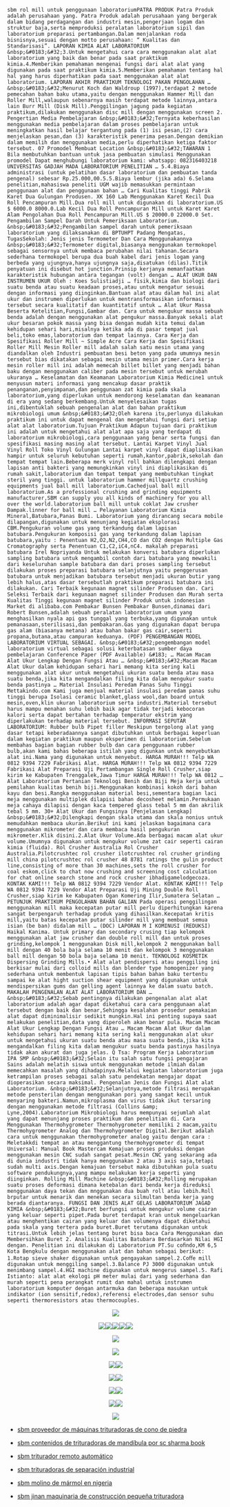 
```
sbm rol mill untuk penggunaan laboratoriumPATRA PRODUK Patra Produk adalah perusahaan yang. Patra Produk adalah perusahaan yang bergerak dalam bidang perdagangan dan industri mesin,pengerjaan logam dan struktur baja,serta memproduksi peralatan laboratorium sipil dan laboratorium preparasi pertambangan.Dalam menjalankan roda bisnisnya,sesuai dengan motto perusahaan: “ Kualitas dan Standarisasi”. LAPORAN KIMIA ALAT LABORATORIUM &nbsp;&#0183;&#32;3.Untuk mengetahui cara cara menggunakan alat alat laboratorium yang baik dan benar pada saat praktikum kimia.4.Memberikan pemahaman mengenai fungsi dari alat alat yang digunakan pada saat praktikum kimia.5.Memberikan pemahaman tentang hal hal yang harus diperhatikan pada saat menggunakan alat alat laboratorium. LAPORAN AKHIR PRAKTIKUM TEKNOLOGI PAKAN PENGOLAHAN … &nbsp;&#0183;&#32;Menurut Koch dan Waldroup (1997),terdapat 2 metode pemecahan bahan baku utama,yaitu dengan menggunakan Hammer Mill dan Roller Mill,walaupun sebenarnya masih terdapat metode lainnya,antara lain Burr Mill (Disk Mill).Penggilingan jagung pada kegiatan praktikum,dilakukan menggunakan disc mill dengan menggunakan screen 2. Pengertian Media Pembelajaran &nbsp;&#0183;&#32;Ternyata keberhasilan menggunakan media pembelajaran dalam proses pembelajaran untuk meningkatkan hasil belajar tergantung pada (1) isi pesan,(2) cara menjelaskan pesan,dan (3) karakteristik penerima pesan.Dengan demikian dalam memilih dan menggunakan media,perlu diperhatikan ketiga faktor tersebut. 07 Promodel Membuat Location &nbsp;&#0183;&#32;TAWARAN 1 Bila membutuhkan bantuan untuk jasa pembuatan simulasi Menggunakan promodel Dapat menghubungi laboratorium kami: whatsapp: 082316403218 UNIVERSITAS GADJAH MADA LABORATORIUM PENELITIAN … 5.4.Biaya administrasi (untuk pelatihan dasar laboratorium dan pembuatan tanda pengenal) sebesar Rp.25.000,00.5.5.Biaya lembur (jika ada) 6.Selama penelitian,mahasiswa peneliti UGM wajib memasukkan permintaan penggunaan alat dan penggunaan bahan … Cari Kualitas tinggi Pabrik Karet Dua Gulungan Produsen. XK 160 Lab Menggunakan Karet Kecil Dua Roll Pencampuran Mill.Dua roll mill untuk digunakan di laboratorium.US $ 6000.0 8000.0.Lab Kecil Dua Roll Pencampuran Mill untuk Karet Karet Alam Pengolahan Dua Roll Pencampuran Mill.US $ 20000.0 22000.0 Set. Pengambilan Sampel Darah Untuk Pemeriksaan Laboratorium. &nbsp;&#0183;&#32;Pengambilan sampel darah untuk pemeriksaan laboratorium yang dilaksanakan di BPTUHPT Padang Mengatas, TugasSekolah: Jenis jenis Termometer Dan Cara Menggunakannya &nbsp;&#0183;&#32;Termometer digital,biasanya menggunakan termokopel sebagai sensornya untuk membaca perubahan nilai tahanan.Secara sederhana termokopel berupa dua buah kabel dari jenis logam yang berbeda yang ujungnya,hanya ujungnya saja,disatukan (dilas).Titik penyatuan ini disebut hot junction.Prinsip kerjanya memanfaatkan karakteristik hubungan antara tegangan (volt) dengan … ALAT UKUR DAN INSTRUMEN UKUR Oleh : Koes Sulistiadji … fisik,kimia dan biologi dari suatu benda atau suatu keadaan proses,atau untuk mengatur sesuai dengan informasi yang diinginkan.Bantuan alat atau dalam hal ini alat ukur dan instrumen diperlukan untuk mentransformasikan informasi tersebut secara kualitatif dan kuantitatif untuk … Alat Ukur Massa Beserta Ketelitian,Fungsi,Gambar dan. Cara untuk mengukur massa sebuah benda adalah dengan menggunakan alat pengukur massa.Banyak sekali alat ukur besaran pokok massa yang bisa dengan mudah kita temui dalam kehidupan sehari hari,misalnya ketika ada di pasar tempat jual beli,toko emas,laboratorium dan tempat lainnya. Cara Kerja dan Spesifikasi Roller Mill ~ Simple Acre Cara Kerja dan Spesifikasi Roller Mill Mesin Roller mill adalah salah satu mesin utama yang diandalkan oleh Industri pembuatan besi beton yang pada umumnya mesin tersebut bias dikatakan sebagai mesin utama mesin primer.Cara kerja mesin roller mill ini adalah memecah billet billet yang menjadi bahan baku dengan menggunakan caliber pada mesin tersebut untuk merubah ukuranya … Keselamatan dan Keamanan Laboratorium Kimia Medicine1 untuk menyusun materi informasi yang mencakup dasar praktik penanganan,penyimpanan,dan penggunaan zat kimia pada skala laboratorium,yang diperlukan untuk mendorong keselamatan dan keamanan di era yang sedang berkembang.Untuk menyelesaikan tugas ini,dibentuklah sebuah pengenalan alat dan bahan praktikum mikrobiologi umum &nbsp;&#0183;&#32;Oleh karena itu,perlunya dilakukan praktikum ini untuk dapat mengenal dan mengetahui fungsi dari setiap alat alat laboratorium.Tujuan Praktikum Adapun tujuan dari praktikum ini adalah untuk mengetahui alat alat apa saja yang terdapat di laboratorium mikrobiologi,cara penggunaan yang benar serta fungsi dan spesifikasi masing masing alat tersebut. Lantai Karpet Vinyl Jual Vinyl Roll Toko Vinyl Gulungan Lantai karpet vinyl dapat diaplikasikan hampir untuk seluruh kebutuhan seperti rumah,kantor,pabrik,sekolah dan tempat tempat lain.Beberapa merk vinyl roll bahkan dilengkapi dengan lapisan anti bakteri yang memungkinkan vinyl ini diaplikasikan di rumah sakit,laboratorium dan tempat tempat yang membutuhkan tingkat steril yang tinggi. untuk laboratorium hammer millquartz crushing equipments jual ball mill laboratorium.Cachedjual ball mill laboratorium.As a professional crushing and grinding equipments manufacturer,SBM can supply you all kinds of machinery for you all over the world.laboratorium ball mill untuk coklat Jaw crusher Dampak.linner for ball mill … Pelayanan Laboratorium Kimia Mineral,Batubara,Panas Bumi. Laboratorium yang dirancang secara mobile dilapangan,digunakan untuk menunjang kegiatan eksplorasi CBM.Pengukuran volume gas yang terkandung dalam lapisan batubara.Pengukuran komposisi gas yang terkandung dalam lapisan batubara,yaitu : Penentuan H2,O2,N2,CH4,CO dan CO2 dengan Multiple Gas Cromatography serta Penentuan C1,C2,iC4,nC4. makalah preparasi batubara Irel Nopriyanda Untuk melakukan konversi batubara diperlukan sampling batubara untuk mengambil contoh dari batubara yang mewakili dari keseluruhan sample batubara dan dari proses sampling tersebut dilakukan proses preparasi batubara selanjutnya yaitu penggerusan batubara untuk menjadikan batubara tersebut menjadi ukuran butir yang lebih halus,atas dasar tersebutlah praktikum preparasi batubara ini dilakukan. Cari Terbaik kegunaan magnet silinder Produsen dan. Cari Seleksi Terbaik dari kegunaan magnet silinder Produsen dan Murah serta Kualitas Tinggi kegunaan magnet silinder Produk untuk indonesian Market di alibaba.com Pembakar Bunsen Pembakar Bunsen,dinamai dari Robert Bunsen,adalah sebuah peralatan laboratorium umum yang menghasilkan nyala api gas tunggal yang terbuka,yang digunakan untuk pemanasaan,sterilisasi,dan pembakaran.Gas yang digunakan dapat berupa gas alam (biasanya metana) atau bahan bakar gas cair,seperti propana,butana,atau campuran keduanya. (PDF) PENGEMBANGAN MODEL LABORATORIUM VIRTUAL SEBAGAI. &nbsp;&#0183;&#32;pengembangan model laboratorium virtual sebagai solusi keterbatasan sumber daya pembelajaran Conference Paper (PDF Available) &#183; … Macam Macam Alat Ukur Lengkap Dengan Fungsi Atau … &nbsp;&#0183;&#32;Macam Macam Alat Ukur dalam kehidupan sehari hari memang kita sering kali menggunakan alat ukur untuk mengetahui ukuran suatu benda atau masa suatu benda,jika kita mengandalkan filing kita dalam mengukur suatu benda pastinya … Material Insulasi Peredam Panas Suhu Tinggi Mettakindo.com Kami juga menjual material insulasi peredam panas suhu tinggi berupa Isolasi ceramic blanket,glass wool,dan board untuk mesin,oven,klin ukuran laboratorium serta industri.Material tersebut harus mampu menahan suhu lebih baik agar tidak terjadi kebocoran kalori serta dapat bertahan terhadap temperatur ekstrim yang diperlakukan terhadap material tersebut. INFORMASI SEPUTAR LABORATORIUM: Rubber bulb Pipet filler Meskipun tergolong alat yang dasar tetapi keberadaannya sangat dibutuhkan untuk berbagai keperluan dalam kegiatan praktikum maupun eksperimen di laboratorium.Sebelum membahas bagian bagian rubber bulb dan cara penggunaan rubber bulb,akan kami bahas beberapa istilah yang digunkan untuk menyebutkan alat ini.Nama yang digunakan untuk menyebut. HARGA MURAH!!! Telp WA 0812 9394 7229 Fabrikasi Alat. HARGA MURAH!!! Telp WA 0812 9394 7229 Fabrikasi Alat Preparasi Uji Pertambangan Single Roll Crusher,siap kirim ke Kabupaten Trenggalek,Jawa Timur HARGA MURAH!!! Telp WA 0812 … Alat Laboratorium Pertanian Teknologi Benih dan Biji Meja kerja untuk pemilahan kualitas benih biji.Menggunakan kombinasi kokoh dari bahan kayu dan besi.Rangka menggunakan material besi,sementara bagian laci meja menggunakan multiplek dilapisi bahan decosheet melamin.Permukaan meja cahaya dilapisi dengan kaca tempered glass tebal 5 mm dan akrilik tebal 5 mm. 30+ Alat Ukur dan Fungsinya [Penjelasan Lengkap] &nbsp;&#0183;&#32;Dilengkapi dengan skala utama dan skala nonius untuk memudahkan membaca ukuran.Berikut ini kami jelaskan bagaimana cara menggunakan mikrometer dan cara membaca hasil pengukuran mikrometer.Klik disini.2.Alat Ukur Volume.Ada berbagai macam alat ukur volume.Umumnya digunakan untuk mengukur volume zat cair seperti cairan kimia (fluida). Rol Crusher Australia Rol Crusher Australia.Pilotcrushtec rol crusher ilotcrushtec rol crusher grinding mill china pilotcrushtec rol crusher 48 8781 ratings the gulin product line,consisting of more than 30 machines,sets the roll crusher for coal eskom,click to chat now crushing and screening cost calculation for chat online search stone and rock crusher ibhadigamelodgecoza. KONTAK KAMI!!! Telp WA 0812 9394 7229 Vendor Alat. KONTAK KAMI!!! Telp WA 0812 9394 7229 Vendor Alat Preparasi Uji Mining Double Roll Crusher,siap kirim ke Kabupaten Ogan Komering Ilir,Sumatera Selatan … PETUNJUK PRAKTIKUM PENGOLAHAN BAHAN GALIAN Pada operasi penggilingan menggunakan mill maka kecepatan putar mill perlu diperhitungkan karena sangat berpengaruh terhadap produk yang dihasilkan.Kecepatan kritis mill,yaitu batas kecepatan putar silinder mill yang membuat semua isian (be ban) didalam mill … (DOC) LAPORAN M I KOMINUSI (REDUKSI) Haikal Kanima. Untuk primary dan secondary crusing tiap kelompok menggunakan alat jaw crusher dan double roll mill dan untuk proses grinding,kelompok 1 menggunakan Disk mill,kelompok 2 menggunakan ball mill dengan 40 bola baja selama 10 menit dan kelompok 3 menggunakan ball mill dengan 50 bola baja selama 10 menit. TEKNOLOGI KOSMETIK Dispersing Grinding Mills.• Alat alat pendispersi atau penggiling ini berkisar mulai dari colloid mills dan blender type homogenizer yang sederhana untuk membentuk lapisan tipis bahan bahan baku tertentu sampai ke alat hight suction shear equipment yang digunakan untuk mendispersikan gums dan gelling agent lainnya ke dalam suatu batch. MAKALAH PENGENALAN ALAT ALAT LABORATORIUM DAN … &nbsp;&#0183;&#32;Sebab pentingnya dilakukan pengenalan alat alat laboratorium adalah agar dapat diketahui cara cara penggunaan alat tersebut dengan baik dan benar,Sehingga kesalahan prosedur pemakaian alat dapat diminimalisir sedikit mungkin.Hal ini penting supaya saat melakukan penelitian,data yang diperoleh akan benar pula. Macam Macam Alat Ukur Lengkap Dengan Fungsi Atau … Macam Macam Alat Ukur dalam kehidupan sehari hari memang kita sering kali menggunakan alat ukur untuk mengetahui ukuran suatu benda atau masa suatu benda,jika kita mengandalkan filing kita dalam mengukur suatu benda pastinya hasilnya tidak akan akurat dan juga jelas. Q Tsa: Program Kerja Laboratorium IPA SMP &nbsp;&#0183;&#32;Selain itu salah satu fungsi pengajaran Sains adalah melatih siswa untuk menggunakan metode ilmiah dalam memecahkan masalah yang dihadapinya.Melalui kegiatan laboratorium juga ketrampilan proses sebagai salah satu pendekatan mengajar dapat dioperasikan secara maksimal. Pengenalan Jenis dan Fungsi Alat alat Laboratorium. &nbsp;&#0183;&#32;Selanjutnya,metode filtrasi merupakan metode pensterilan dengan menggunakan pori yang sangat kecil untuk menyaring bakteri.Namun,mikroplasma dan virus tidak ikut tersaring dengan menggunakan metode filtrasi (Collins &amp; Lyne,2004).Laboratorium Mikrobiologi harus mempunyai sejumlah alat yang dapat menunjang proses praktikum dan penelitian di. Cara Menggunakan Thermohygrometer Thermohygrometer memiliki 2 macam,yaitu Thermohygrometer Analog dan Thermohygrometer Digital.Berikut adalah cara untuk menggunakan thermohygrometer analog yaitu dengan cara : Meletakkdi tempat an atau menggantung thermohygrometer di tempat Universal: Manual Book Mastercam Kemajuan proses produksi dengan menggunakan mesin CNC sudah sangat pesat.Mesin CNC yang sekarang ada di dunia industri tidak hanya menggunakan 2 atau 3 axis saja,tetapi sudah multi axis.Dengan kemajuan tersebut maka dibutuhkan pula suatu software pendukungnya,yang mampu melakukan kerja seperti yang diinginkan. Rolling Mill Machine &nbsp;&#0183;&#32;Rolling merupakan suatu proses deformasi dimana ketebalan dari benda kerja direduksi menggunakan daya tekan dan mnggunakan dua buah roll atau lebih.Roll brputar untuk menarik dan menekan secara silmultan benda kerja yang berada diantaranya. FUNGSI DAN JENIS ALAT GELAS LABORATORIUM JAGAD KIMIA &nbsp;&#0183;&#32;Buret berfungsi untuk mengukur volume cairan yang keluar seperti pipet.Pada buret terdapat kran untuk mengeluarkan atau menghentikan cairan yang keluar dan volumenya dapat diketahui pada skala yang tertera pada buret.Buret terutama digunakan untuk titrasi.Untuk lebih jelas tentang buret bisa baca Cara Menggunakan dan Membersihkan Buret 2. Analisis Kualitas Batubara Berdasarkan Nilai HGI dengan. Penelitian ini dilakukan di Laboratorium PT.Su coﬁndo,KM 6,5 Kota Bengkulu dengan menggunakan alat dan bahan sebagai berikut: 1.Rotap sieve shaker digunakan untuk pengayakan sampel.2.Coﬀe mill digunakan untuk menggiling sampel.3.Balance PJ 3000 digunakan untuk menimbang sampel.4.HGI machine digunakan untuk mengerus sampel.5. Rafi Istianto: alat alat ekologi pH meter mulai dari yang sederhana dan murah seperti pena perangkat rumit dan mahal untuk instrumen laboratorium komputer dengan antarmuka dan beberapa masukan untuk indikator (ion sensitif,redox),referensi electrodes,dan sensor suhu seperti thermoresistors atau thermocouples. 
```

<div align="center">

<a href="https://es-crusher.shibang-china.com/github&k=sbm+rol+mill+untuk+penggunaan+laboratorium"><img src="https://static.shibang-china.com/es/crusher/logo.jpg"></a>

<a href="https://es-crusher.shibang-china.com/github&k=sbm+rol+mill+untuk+penggunaan+laboratorium"><img src="https://static.shibang-china.com/es/crusher/index.jpg"></a><a href="https://es-crusher.shibang-china.com/material.htmlgithub&k=sbm+rol+mill+untuk+penggunaan+laboratorium"><img src="https://static.shibang-china.com/es/crusher/material.jpg"></a><a href="https://es-crusher.shibang-china.com/application.htmlgithub&k=sbm+rol+mill+untuk+penggunaan+laboratorium"><img src="https://static.shibang-china.com/es/crusher/application.jpg"></a><a href="https://es-crusher.shibang-china.com/aboutus.htmlgithub&k=sbm+rol+mill+untuk+penggunaan+laboratorium"><img src="https://static.shibang-china.com/es/crusher/aboutus.jpg"></a><a href="https://es-crusher.shibang-china.com/contact.htmlgithub&k=sbm+rol+mill+untuk+penggunaan+laboratorium"><img src="https://static.shibang-china.com/es/crusher/contact.jpg"></a>

<a href="https://es-crusher.shibang-china.com/github&k=sbm+rol+mill+untuk+penggunaan+laboratorium"><img src="https://static.shibang-china.com/es/crusher/banner.jpg"></a>

<a href="https://swt.shibang-china.com/github&k=sbm+rol+mill+untuk+penggunaan+laboratorium"><img src="https://static.shibang-china.com/es/crusher/text.jpg"></a>

<a href="https://swt.shibang-china.com/github&k=sbm+rol+mill+untuk+penggunaan+laboratorium"><img src="https://static.shibang-china.com/es/crusher/chat.jpg"></a><a href="https://es-crusher.shibang-china.com/contact.htmlgithub&k=sbm+rol+mill+untuk+penggunaan+laboratorium"><img src="https://static.shibang-china.com/es/crusher/message.jpg"></a>

<a href="https://es-crusher.shibang-china.com/products/pe.htmlgithub&k=sbm+rol+mill+untuk+penggunaan+laboratorium"><img src="https://static.shibang-china.com/es/crusher/pe.jpg"></a><a href="https://es-crusher.shibang-china.com/products/pf.htmlgithub&k=sbm+rol+mill+untuk+penggunaan+laboratorium"><img src="https://static.shibang-china.com/es/crusher/pf.jpg"></a>

<a href="https://es-crusher.shibang-china.com/products/hpt.htmlgithub&k=sbm+rol+mill+untuk+penggunaan+laboratorium"><img src="https://static.shibang-china.com/es/crusher/hpt.jpg"></a><a href="https://es-crusher.shibang-china.com/products/vsi.htmlgithub&k=sbm+rol+mill+untuk+penggunaan+laboratorium"><img src="https://static.shibang-china.com/es/crusher/vsi.jpg"></a>

<a href="https://es-crusher.shibang-china.com/products/klv.htmlgithub&k=sbm+rol+mill+untuk+penggunaan+laboratorium"><img src="https://static.shibang-china.com/es/crusher/klv.jpg"></a><a href="https://es-crusher.shibang-china.com/products/portable.htmlgithub&k=sbm+rol+mill+untuk+penggunaan+laboratorium"><img src="https://static.shibang-china.com/es/crusher/portable.jpg"></a>

<a href="https://swt.shibang-china.com/github&k=sbm+rol+mill+untuk+penggunaan+laboratorium"><img src="https://static.shibang-china.com/es/crusher/case.jpg"></a>

</div>


* [sbm proveedor de máquinas trituradoras de cono de piedra](sbm%20proveedor%20de%20m%C3%A1quinas%20trituradoras%20de%20cono%20de%20piedra.md)

* [sbm contenidos de trituradoras de mandíbula por sc sharma book](sbm%20contenidos%20de%20trituradoras%20de%20mand%C3%ADbula%20por%20sc%20sharma%20book.md)

* [sbm triturador remoto automático](sbm%20triturador%20remoto%20autom%C3%A1tico.md)

* [sbm trituradoras de separación industrial](sbm%20trituradoras%20de%20separaci%C3%B3n%20industrial.md)

* [sbm molino de mármol en nigeria](sbm%20molino%20de%20m%C3%A1rmol%20en%20nigeria.md)

* [sbm jinan maquinaria de construcción pequeña trituradora](sbm%20jinan%20maquinaria%20de%20construcci%C3%B3n%20peque%C3%B1a%20trituradora.md)